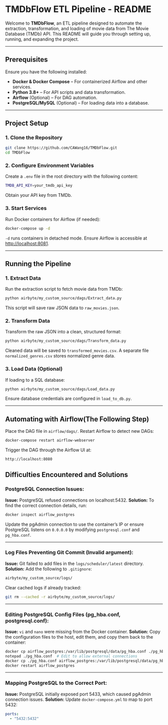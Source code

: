 # TMDbFlow ETL Pipeline - README

Welcome to **TMDbFlow**, an ETL pipeline designed to automate the extraction, transformation, and loading of movie data from The Movie Database (TMDb) API. This README will guide you through setting up, running, and expanding the project.

---

## **Prerequisites**
Ensure you have the following installed:
- **Docker & Docker Compose** – For containerized Airflow and other services.
- **Python 3.8+** – For API scripts and data transformation.
- **Airflow** (Optional) – For DAG automation.
- **PostgreSQL/MySQL** (Optional) – For loading data into a database.

---

## **Project Setup**

### 1. Clone the Repository
```bash
git clone https://github.com/CAWang16/TMDbFlow.git
cd TMDbFlow
```

### 2. Configure Environment Variables
Create a `.env` file in the root directory with the following content:

```bash
TMDB_API_KEY=your_tmdb_api_key
```
Obtain your API key from TMDb.

### 3. Start Services
Run Docker containers for Airflow (if needed):

```bash
docker-compose up -d
```
`-d` runs containers in detached mode.
Ensure Airflow is accessible at [http://localhost:8081](http://localhost:8081).

---

## **Running the Pipeline**

### 1. Extract Data
Run the extraction script to fetch movie data from TMDb:

```bash
python airbyte/my_custom_source/dags/Extract_data.py
```
This script will save raw JSON data to `raw_movies.json`.

### 2. Transform Data
Transform the raw JSON into a clean, structured format:

```bash
python airbyte/my_custom_source/dags/Transform_data.py
```
Cleaned data will be saved to `transformed_movies.csv`.
A separate file `normalized_genres.csv` stores normalized genre data.

### 3. Load Data (Optional)
If loading to a SQL database:

```bash
python airbyte/my_custom_source/dags/Load_data.py
```
Ensure database credentials are configured in `load_to_db.py`.

---

## **Automating with Airflow(The Following Step)**

Place the DAG file in `airflow/dags/`.
Restart Airflow to detect new DAGs:

```bash
docker-compose restart airflow-webserver
```

Trigger the DAG through the Airflow UI at:

```bash
http://localhost:8080
```

## **Difficulties Encountered and Solutions**

### PostgreSQL Connection Issues:
**Issue:** PostgreSQL refused connections on localhost:5432.
**Solution:**
To find the correct connection details, run:

```bash
docker inspect airflow_postgres
```

Update the pgAdmin connection to use the container’s IP or ensure PostgreSQL listens on `0.0.0.0` by modifying `postgresql.conf` and `pg_hba.conf`.

---

### Log Files Preventing Git Commit (Invalid argument):
**Issue:** Git failed to add files in the `logs/scheduler/latest` directory.
**Solution:**
Add the following to `.gitignore`:

```bash
airbyte/my_custom_source/logs/
```

Clear cached logs if already tracked:

```bash
git rm --cached -r airbyte/my_custom_source/logs/
```

---

### Editing PostgreSQL Config Files (pg_hba.conf, postgresql.conf):
**Issue:** `vi` and `nano` were missing from the Docker container.
**Solution:**
Copy the configuration files to the host, edit them, and copy them back to the container:

```bash
docker cp airflow_postgres:/var/lib/postgresql/data/pg_hba.conf ./pg_hba.conf
notepad ./pg_hba.conf  # Edit to allow external connections
docker cp ./pg_hba.conf airflow_postgres:/var/lib/postgresql/data/pg_hba.conf
docker restart airflow_postgres
```

---

### Mapping PostgreSQL to the Correct Port:
**Issue:** PostgreSQL initially exposed port 5433, which caused pgAdmin connection issues.
**Solution:**
Update `docker-compose.yml` to map to port 5432:

```yaml
ports:
  - "5432:5432"
```
```